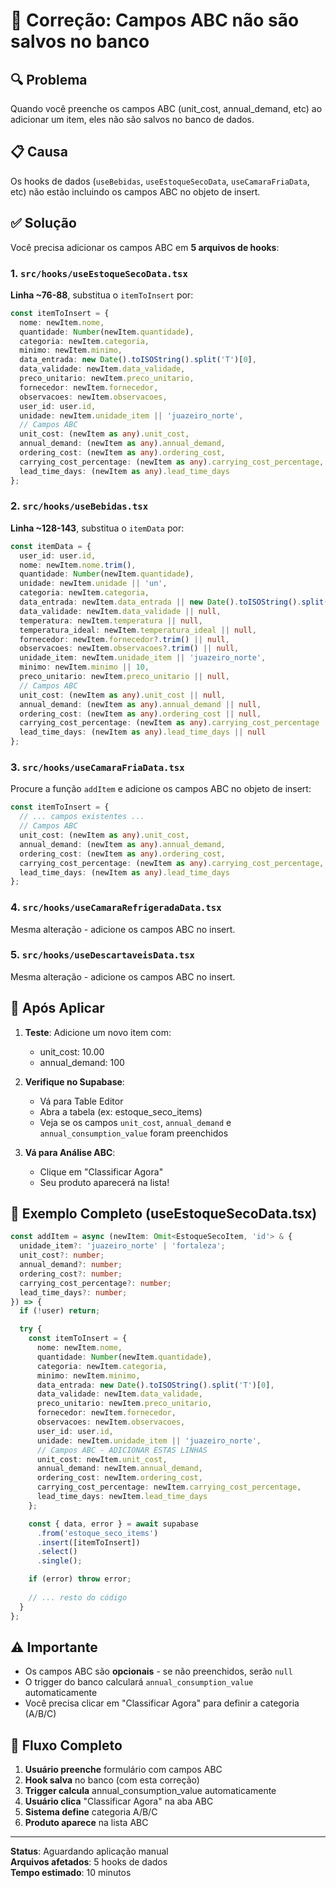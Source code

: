 # 🔧 Correção: Campos ABC não são salvos no banco

## 🔍 Problema
Quando você preenche os campos ABC (unit_cost, annual_demand, etc) ao adicionar um item, eles não são salvos no banco de dados.

## 📋 Causa
Os hooks de dados (`useBebidas`, `useEstoqueSecoData`, `useCamaraFriaData`, etc) não estão incluindo os campos ABC no objeto de insert.

## ✅ Solução

Você precisa adicionar os campos ABC em **5 arquivos de hooks**:

### 1. `src/hooks/useEstoqueSecoData.tsx`
**Linha ~76-88**, substitua o `itemToInsert` por:

```typescript
const itemToInsert = {
  nome: newItem.nome,
  quantidade: Number(newItem.quantidade),
  categoria: newItem.categoria,
  minimo: newItem.minimo,
  data_entrada: new Date().toISOString().split('T')[0],
  data_validade: newItem.data_validade,
  preco_unitario: newItem.preco_unitario,
  fornecedor: newItem.fornecedor,
  observacoes: newItem.observacoes,
  user_id: user.id,
  unidade: newItem.unidade_item || 'juazeiro_norte',
  // Campos ABC
  unit_cost: (newItem as any).unit_cost,
  annual_demand: (newItem as any).annual_demand,
  ordering_cost: (newItem as any).ordering_cost,
  carrying_cost_percentage: (newItem as any).carrying_cost_percentage,
  lead_time_days: (newItem as any).lead_time_days
};
```

### 2. `src/hooks/useBebidas.tsx`
**Linha ~128-143**, substitua o `itemData` por:

```typescript
const itemData = {
  user_id: user.id,
  nome: newItem.nome.trim(),
  quantidade: Number(newItem.quantidade),
  unidade: newItem.unidade || 'un',
  categoria: newItem.categoria,
  data_entrada: newItem.data_entrada || new Date().toISOString().split('T')[0],
  data_validade: newItem.data_validade || null,
  temperatura: newItem.temperatura || null,
  temperatura_ideal: newItem.temperatura_ideal || null,
  fornecedor: newItem.fornecedor?.trim() || null,
  observacoes: newItem.observacoes?.trim() || null,
  unidade_item: newItem.unidade_item || 'juazeiro_norte',
  minimo: newItem.minimo || 10,
  preco_unitario: newItem.preco_unitario || null,
  // Campos ABC
  unit_cost: (newItem as any).unit_cost || null,
  annual_demand: (newItem as any).annual_demand || null,
  ordering_cost: (newItem as any).ordering_cost || null,
  carrying_cost_percentage: (newItem as any).carrying_cost_percentage || null,
  lead_time_days: (newItem as any).lead_time_days || null
};
```

### 3. `src/hooks/useCamaraFriaData.tsx`
Procure a função `addItem` e adicione os campos ABC no objeto de insert:

```typescript
const itemToInsert = {
  // ... campos existentes ...
  // Campos ABC
  unit_cost: (newItem as any).unit_cost,
  annual_demand: (newItem as any).annual_demand,
  ordering_cost: (newItem as any).ordering_cost,
  carrying_cost_percentage: (newItem as any).carrying_cost_percentage,
  lead_time_days: (newItem as any).lead_time_days
};
```

### 4. `src/hooks/useCamaraRefrigeradaData.tsx`
Mesma alteração - adicione os campos ABC no insert.

### 5. `src/hooks/useDescartaveisData.tsx`
Mesma alteração - adicione os campos ABC no insert.

## 🚀 Após Aplicar

1. **Teste**: Adicione um novo item com:
   - unit_cost: 10.00
   - annual_demand: 100

2. **Verifique no Supabase**:
   - Vá para Table Editor
   - Abra a tabela (ex: estoque_seco_items)
   - Veja se os campos `unit_cost`, `annual_demand` e `annual_consumption_value` foram preenchidos

3. **Vá para Análise ABC**:
   - Clique em "Classificar Agora"
   - Seu produto aparecerá na lista!

## 📝 Exemplo Completo (useEstoqueSecoData.tsx)

```typescript
const addItem = async (newItem: Omit<EstoqueSecoItem, 'id'> & { 
  unidade_item?: 'juazeiro_norte' | 'fortaleza';
  unit_cost?: number;
  annual_demand?: number;
  ordering_cost?: number;
  carrying_cost_percentage?: number;
  lead_time_days?: number;
}) => {
  if (!user) return;

  try {
    const itemToInsert = {
      nome: newItem.nome,
      quantidade: Number(newItem.quantidade),
      categoria: newItem.categoria,
      minimo: newItem.minimo,
      data_entrada: new Date().toISOString().split('T')[0],
      data_validade: newItem.data_validade,
      preco_unitario: newItem.preco_unitario,
      fornecedor: newItem.fornecedor,
      observacoes: newItem.observacoes,
      user_id: user.id,
      unidade: newItem.unidade_item || 'juazeiro_norte',
      // Campos ABC - ADICIONAR ESTAS LINHAS
      unit_cost: newItem.unit_cost,
      annual_demand: newItem.annual_demand,
      ordering_cost: newItem.ordering_cost,
      carrying_cost_percentage: newItem.carrying_cost_percentage,
      lead_time_days: newItem.lead_time_days
    };

    const { data, error } = await supabase
      .from('estoque_seco_items')
      .insert([itemToInsert])
      .select()
      .single();

    if (error) throw error;
    
    // ... resto do código
  }
};
```

## ⚠️ Importante

- Os campos ABC são **opcionais** - se não preenchidos, serão `null`
- O trigger do banco calculará `annual_consumption_value` automaticamente
- Você precisa clicar em "Classificar Agora" para definir a categoria (A/B/C)

## 🔄 Fluxo Completo

1. **Usuário preenche** formulário com campos ABC
2. **Hook salva** no banco (com esta correção)
3. **Trigger calcula** annual_consumption_value automaticamente
4. **Usuário clica** "Classificar Agora" na aba ABC
5. **Sistema define** categoria A/B/C
6. **Produto aparece** na lista ABC

---

**Status**: Aguardando aplicação manual  
**Arquivos afetados**: 5 hooks de dados  
**Tempo estimado**: 10 minutos
